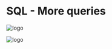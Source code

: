 #  SQL - More queries

![logo](https://s3.amazonaws.com/intranet-projects-files/holbertonschool-higher-level_programming+/274/66988091.jpg)


![logo](https://s3.amazonaws.com/alx-intranet.hbtn.io/uploads/medias/2020/3/bc2575fee3303b731031.png?X-Amz-Algorithm=AWS4-HMAC-SHA256&X-Amz-Credential=AKIARDDGGGOUSBVO6H7D%2F20230816%2Fus-east-1%2Fs3%2Faws4_request&X-Amz-Date=20230816T211739Z&X-Amz-Expires=86400&X-Amz-SignedHeaders=host&X-Amz-Signature=c39bf635534b8b59fcf374d5d5c1cec349b9cd3537d2423c6f24e3d9bca3154c)